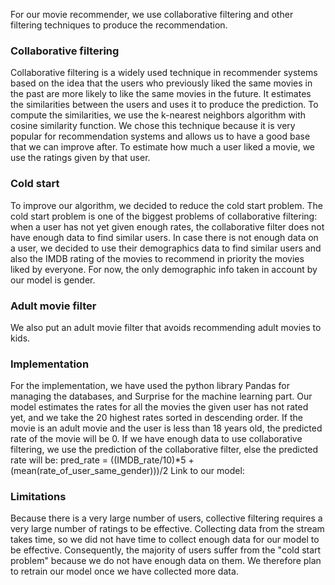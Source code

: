 For our movie recommender, we use collaborative filtering and other filtering techniques to produce the recommendation.

### Collaborative filtering

Collaborative filtering is a widely used technique in recommender systems based on the idea that the users who previously liked the same movies in the past are more likely to like the same movies in the future. It estimates the similarities between the users and uses it to produce the prediction. To compute the similarities, we use the k-nearest neighbors algorithm with cosine similarity function.
We chose this technique because it is very popular for recommendation systems and allows us to have a good base that we can improve after.
To estimate how much a user liked a movie, we use the ratings given by that user.

### Cold start

To improve our algorithm, we decided to reduce the cold start problem. The cold start problem is one of the biggest problems of collaborative filtering: when a user has not yet given enough rates, the collaborative filter does not have enough data to find similar users. In case there is not enough data on a user, we decided to use their demographics data to find similar users and also the IMDB rating of the movies to recommend in priority the movies liked by everyone. For now, the only demographic info taken in account by our model is gender.

### Adult movie filter

We also put an adult movie filter that avoids recommending adult movies to kids.

### Implementation

For the implementation, we have used the python library Pandas for managing the databases, and Surprise for the machine learning part. 
Our model estimates the rates for all the movies the given user has not rated yet, and we take the 20 highest rates sorted in descending order. If the movie is an adult movie and the user is less than 18 years old, the predicted rate of the movie will be 0. If we have enough data to use collaborative filtering, we use the prediction of the collaborative filter, else the predicted rate will be:
pred_rate = ((IMDB_rate/10)*5 + (mean(rate_of_user_same_gender)))/2
Link to our model: 

### Limitations

Because there is a very large number of users, collective filtering requires a very large number of ratings to be effective. Collecting data from the stream takes time, so we did not have time to collect enough data for our model to be effective. Consequently, the majority of users suffer from the "cold start problem" because we do not have enough data on them. We therefore plan to retrain our model once we have collected more data.
